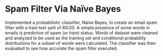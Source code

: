 # Spam Filter Via Naïve Bayes
Implemented a probabilistic classifier, Naïve Bayes, to create an email spam filter with a train test split of 80/20. A simple presence of some words in emails is predictive of spam (or ham) status. Words of dataset were cleaned and analyzed to be used as the training set and conditional probability distributions for a subset of words were calculated. The classifier was then evaluated to see how accurate the spam filter executed.
